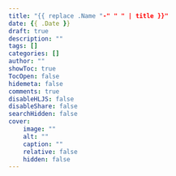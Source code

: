 ```yaml
---
title: "{{ replace .Name "-" " " | title }}"
date: {{ .Date }}
draft: true
description: ""
tags: []
categories: []
author: ""
showToc: true
TocOpen: false
hidemeta: false
comments: true
disableHLJS: false
disableShare: false
searchHidden: false
cover:
    image: ""
    alt: ""
    caption: ""
    relative: false
    hidden: false
---
```



